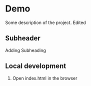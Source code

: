 # Demo

Some description of the project. Edited

## Subheader

Adding Subheading

## Local development

1. Open index.html in the browser

